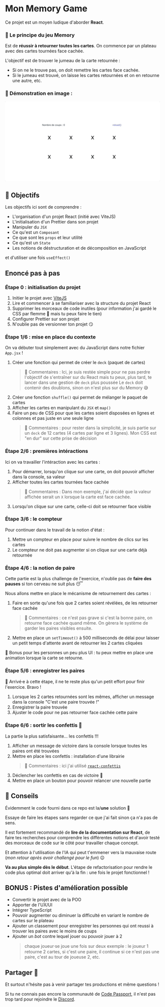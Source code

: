 # Mon Memory Game

Ce projet est un moyen ludique d'aborder **React**.

### 🧠 Le principe du jeu Memory

Est de **réussir à retourner toutes les cartes**.
On commence par un plateau avec des cartes tournées face cachée.

L'objectif est de trouver le jumeau de la carte retournée :

-   Si on ne le trouve pas, on doit remettre les cartes face cachée.
-   Si le jumeau est trouvé, on laisse les cartes retournées et on en retourne une autre, etc.

### 🎤 Démonstration en image :

![](/public/demonstration_small.gif)

## 🎯 Objectifs

Les objectifs ici sont de comprendre :

-   L'organisation d'un projet React (initié avec ViteJS)
-   L'initialisation d'un Prettier dans son projet
-   Manipuler du `JSX`
-   Ce qu'est un `Composant`
-   Ce que sont les `props` et leur utilité
-   Ce qu'est un `State`
-   Les notions de déstructuration et de décomposition en JavaScript

et d'utiliser une fois `useEffect()`

## Enoncé pas à pas

### Étape 0 : initialisation du projet

1. Initier le projet avec [ViteJS](https://vitejs.dev/)
2. Lire et commencer à se familiariser avec la structure du projet React
3. Supprimer les morceaux de code inutiles (pour information j'ai gardé le CSS par flemme 😬 mais tu peux faire le tien)
4. Configurer Prettier sur son projet
5. N'oublie pas de versionner ton projet 😏

### Étape 1/6 : mise en place du contexte

On va débuter tout simplement avec du JavaScript dans notre fichier `App.jsx` !

1. Créer une fonction qui permet de créer le `deck` (paquet de cartes)
    > 💭 Commentaires : Ici, je suis restée simple pour ne pas perdre l'objectif de s'entraîner sur du React mais tu peux, plus tard, te lancer dans une gestion de `deck` plus poussée
    > Le `deck` doit contenir des doublons, sinon on n'est plus sur du Memory 😅
2. Créer une fonction `shuffle()` qui permet de mélanger le paquet de cartes
3. Afficher les cartes en manipulant du `JSX` et `map()`
4. Faire un peu de CSS pour que les cartes soient disposées en lignes et colonnes et pas juste en une seule ligne
    > 💭 Commentaires : pour rester dans la simplicité, je suis partie sur un `deck` de 12 cartes (4 cartes par ligne et 3 lignes). Mon CSS est "en dur" sur cette prise de décision

### Étape 2/6 : premières intéractions

Ici on va travailler l'intéraction avec les cartes :

1.  Pour démarrer, lorsqu'on clique sur une carte, on doit pouvoir afficher dans la console, sa valeur
2.  Afficher toutes les cartes tournées face cachée
    > 💭 Commentaires : Dans mon exemple, j'ai décidé que la valeur affichée serait un `X` lorsque la carte est face cachée.
3.  Lorsqu'on clique sur une carte, celle-ci doit se retourner face visible

### Étape 3/6 : le compteur

Pour continuer dans le travail de la notion d'état :

1.  Mettre un compteur en place pour suivre le nombre de clics sur les cartes
2.  Le compteur ne doit pas augmenter si on clique sur une carte déjà retournée

### Étape 4/6 : la notion de paire

Cette partie est la plus challenge de l'exercice, n'oublie pas de **faire des pauses** si ton cerveau ne suit plus 😴

Nous allons mettre en place le mécanisme de retournement des cartes :

1.  Faire en sorte qu'une fois que 2 cartes soient révélées, de les retourner face cachée
    > 💭 Commentaires : ce n'est pas grave si c'est la bonne paire, on retourne face cachée quand même. On gèrera le système de garder les paires visibles ensuite.
2.  Mettre en place un `setTimeout()` à 500 milliseconds de délai pour laisser un petit temps d'attente avant de retourner les 2 cartes cliquées

💅 Bonus pour les personnes un peu plus UI : tu peux mettre en place une animation lorsque la carte se retourne.

### Étape 5/6 : enregistrer les paires

💪 Arrivé⸱e à cette étape, il ne te reste plus qu'un petit effort pour finir l'exercice. Bravo !

1. Lorsque les 2 cartes retournées sont les mêmes, afficher un message dans la console "C'est une paire trouvée !"
2. Enregistrer la paire trouvée
3. Ajuster le code pour ne pas retourner face cachée cette paire

### Étape 6/6 : sortir les confettis 🎉

La partie la plus satisfaisante... les confettis !!!

1. Afficher un message de victoire dans la console lorsque toutes les paires ont été trouvées
2. Mettre en place les confettis : installation d'une librairie
    > 💭 Commentaires : ici j'ai utilisé [`react-confettis`](https://www.npmjs.com/package/react-confetti)
3. Déclencher les confettis en cas de victoire 🥳
4. Mettre en place un bouton pour pouvoir relancer une nouvelle partie

## 👀 Conseils

Évidemment le code fourni dans ce repo est la/**une** solution 🤪

Essaye de faire les étapes sans regarder ce que j'ai fait sinon ça n'a pas de sens.

Il est fortement recommandé de **lire de la documentation sur React**, de faire tes recherches pour comprendre les différentes notions et d'avoir testé des morceaux de code sur le côté pour travailler chaque concept.

Et attention à l'utilisation de l'IA qui peut t'emmener vers la mauvaise route (_mon retour après avoir challengé pour le fun_) 😉

**Va au plus simple dès le début**. L'étape de refactorisation pour rendre le code plus optimal doit arriver qu'à la fin : une fois le projet fonctionnel !

## BONUS : Pistes d'amélioration possible

-   Convertir le projet avec de la POO
-   Apporter de l'UX/UI
-   Intégrer TypeScript
-   Pouvoir augmenter ou diminuer la difficulté en variant le nombre de cartes sur le plateau
-   Ajouter un classement pour enregistrer les personnes qui ont reussi à trouver les paires avec le moins de coups
-   Ajouter un _bot_ contre lequel jouer ou pouvoir jouer à 2
    > chaque joueur⸱se joue une fois sur deux
    > exemple : le joueur 1 retourne 2 cartes, si c'est une paire, il continue si ce n'est pas une paire, c'est au tour de joueuse 2, etc.

## Partager 🫶

Et surtout n'hésite pas à venir partager tes productions et même questions !

Si tu ne connais pas encore la communauté de [Code Passport](www.codepassport.dev), il n'est pas trop tard pour rejoindre le [Discord](https://discord.gg/nrXZm62Ybj).
